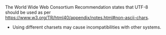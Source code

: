 The World Wide Web Consortium Recommendation states that UTF-8 should be used as per <https://www.w3.org/TR/html40/appendix/notes.html#non-ascii-chars>.

- Using different charsets may cause incompatibilities with other systems.